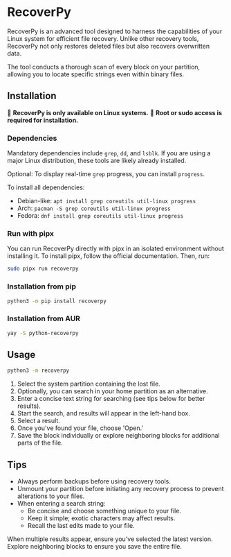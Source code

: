 # RecoverPy

RecoverPy is an advanced tool designed to harness the capabilities of your Linux system for efficient file recovery. Unlike other recovery tools, RecoverPy not only restores deleted files but also recovers overwritten data.

The tool conducts a thorough scan of every block on your partition, allowing you to locate specific strings even within binary files.

## Installation

🐧 **RecoverPy is only available on Linux systems.**
🔴 **Root or sudo access is required for installation.**

### Dependencies

Mandatory dependencies include `grep`, `dd`, and `lsblk`. If you are using a major Linux distribution, these tools are likely already installed.

Optional: To display real-time `grep` progress, you can install `progress`.

To install all dependencies:

- Debian-like: `apt install grep coreutils util-linux progress`
- Arch: `pacman -S grep coreutils util-linux progress`
- Fedora: `dnf install grep coreutils util-linux progress`

### Run with pipx

You can run RecoverPy directly with pipx in an isolated environment without installing it. To install pipx, follow the official documentation. Then, run:

```bash
sudo pipx run recoverpy
```

### Installation from pip

```bash
python3 -m pip install recoverpy
```

### Installation from AUR

```bash
yay -S python-recoverpy
```

## Usage

```bash
python3 -m recoverpy
```

1. Select the system partition containing the lost file.
2. Optionally, you can search in your home partition as an alternative.
3. Enter a concise text string for searching (see tips below for better results).
4. Start the search, and results will appear in the left-hand box.
5. Select a result.
6. Once you've found your file, choose 'Open.'
7. Save the block individually or explore neighboring blocks for additional parts of the file.

## Tips

- Always perform backups before using recovery tools.
- Unmount your partition before initiating any recovery process to prevent alterations to your files.
- When entering a search string:
  - Be concise and choose something unique to your file.
  - Keep it simple; exotic characters may affect results.
  - Recall the last edits made to your file.

When multiple results appear, ensure you've selected the latest version. Explore neighboring blocks to ensure you save the entire file.

